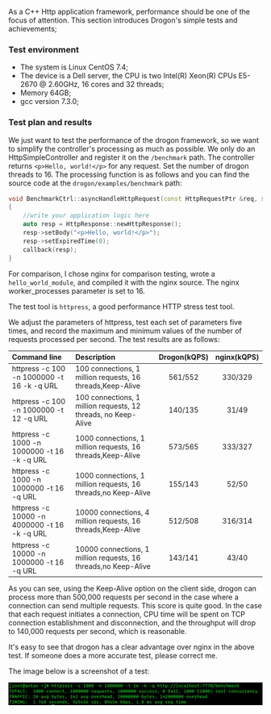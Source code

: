 As a C++ Http application framework, performance should be one of the focus of attention. This section introduces Drogon's simple tests and achievements;

### Test environment

* The system is Linux CentOS 7.4;
* The device is a Dell server, the CPU is two Intel(R) Xeon(R) CPUs E5-2670 @ 2.60GHz, 16 cores and 32 threads;
* Memory 64GB;
* gcc version 7.3.0;

### Test plan and results

We just want to test the performance of the drogon framework, so we want to simplify the controller's processing as much as possible. We only do an HttpSimpleController and register it on the `/benchmark` path. The controller returns `<p>Hello, world!</p>` for any request. Set the number of drogon threads to 16. The processing function is as follows and you can find the source code at the `drogon/examples/benchmark` path:

```c++
void BenchmarkCtrl::asyncHandleHttpRequest(const HttpRequestPtr &req, std::function<void (const HttpResponsePtr &)> &&callback)
{
    //write your application logic here
    auto resp = HttpResponse::newHttpResponse();
    resp->setBody("<p>Hello, world!</p>");
    resp->setExpiredTime(0);
    callback(resp);
}
```

For comparison, I chose nginx for comparison testing, wrote a `hello_world_module`, and compiled it with the nginx source. The nginx worker_processes parameter is set to 16.

The test tool is `httpress`, a good performance HTTP stress test tool.

We adjust the parameters of httpress, test each set of parameters five times, and record the maximum and minimum values ​of the number of requests processed per second. The test results are as follows:

|  Command line                           | Description                                    | Drogon(kQPS) | nginx(kQPS)|
|:----------------------------------------|:-----------------------------------------|:------------:|:------------:|
|httpress -c 100 -n 1000000 -t 16 -k -q URL|100 connections, 1 million requests, 16 threads,Keep-Alive|561/552  |330/329| 
|httpress -c 100 -n 1000000 -t 12 -q URL   |100 connections, 1 million requests, 12 threads, no Keep-Alive|140/135        |31/49|
|httpress -c 1000 -n 1000000 -t 16 -k -q URL|1000 connections, 1 million requests, 16 threads,Keep-Alive|573/565        |333/327|
|httpress -c 1000 -n 1000000 -t 16 -q URL  |1000 connections, 1 million requests, 16 threads,no Keep-Alive|155/143       |52/50|
|httpress -c 10000 -n 4000000 -t 16 -k -q URL|10000 connections, 4 million requests, 16 threads,Keep-Alive |512/508       |316/314|
|httpress -c 10000 -n 1000000 -t 16 -q URL|10000 connections, 1 million requests, 16 threads,no Keep-Alive|143/141       |43/40|


As you can see, using the Keep-Alive option on the client side, drogon can process more than 500,000 requests per second in the case where a connection can send multiple requests. This score is quite good. In the case that each request initiates a connection, CPU time will be spent on TCP connection establishment and disconnection, and the throughput will drop to 140,000 requests per second, which is reasonable. 

It's easy to see that drogon has a clear advantage over nginx in the above test. If someone does a more accurate test, please correct me.

The image below is a screenshot of a test:

![Test Result](images/benchmark.png)
